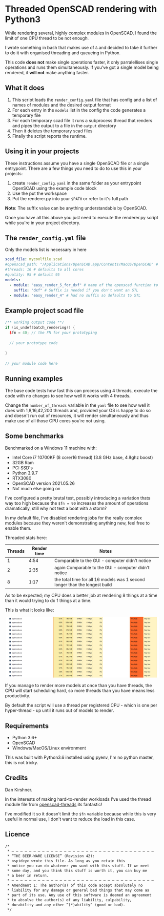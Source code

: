 # Threaded OpenSCAD rendering with Python3

While rendering several, highly complex modules in OpenSCAD, I found the limit of one CPU thread to be not enough.

I wrote something in bash that makes use of ```&``` and decided to take it further to do it with organised threading and queueing in Python.

This code __does not__ make single operations faster, it only parralellises single operations and runs them simultaneously. If you've got a single model being rendered, it __will not__ make anything faster.

## What it does

1. This script loads the `render_config.yaml` file that has config and a list of names of modules and the desired output format
2. For each entry in the `models` list in the config the code generates a temporary file
3. For each temporary scad file it runs a subprocess thread that renders and pipes the output to a file in the `output` directory
4. Then it deletes the temporary scad files
5. Finally the script reports the runtime.

## Using it in your projects

These instructions assume you have a single OpenSCAD file or a single entrypoint. There are a few things you need to do to use this in your projects:

1. create `render_config.yaml` in the same folder as your entrypoint OpenSCAD using the example code block
2. Use the put the workspace
3. Put the renderer.py into your `$PATH` or refer to it's full path

__Note:__ The suffix value can be anything understandable by OpenSCAD.

Once you have all this above you just need to execute the renderer.py script while you're in your project directory.

## The `render_config.yml` file

Only the models list is necessary in here

```YAML
scad_file: mycoolfile.scad
#openscad_path: "/Applications/OpenSCAD.app/Contents/MacOS/OpenSCAD" # optional on mac/windows
#threads: 16 # defaults to all cores
#quality: 95 # default 95
models:
  - module: "easy_render_5_for_dxf" # name of the openscad function to run
    suffix: "dxf" # Suffix is needed if you don't want an STL
  - module: "easy_render_4" # had no suffix so defaults to STL
```

## Example project scad file

```c++
/** working output code **/
if (is_undef(batch_rendering)) {
  $fn = 40; // the FN for your prototyping

  // your prototype code

}

// your module code here

```

## Running examples

The base code tests how fast this can process using 4 threads, execute the code with no changes to see how well it works with 4 threads.

Change the ```number_of_threads``` variable in the `yaml` file to see how well it does with 1,8,16,42,200 threads and, provided your OS is happy to do so and doesn't run out of resources, it will render simultaneously and thus make use of all those CPU cores you're not using.

## Some benchmarks

Benchmarked on a Windows 11 machine with:

* Intel Core i7 10700KF (8 core/16 thread) (3.8 GHz base, 4.8ghz boost)
* 32GB Ram
* PCI SSD's
* Python 3.9.7
* RTX3080
* OpenSCAD version 2021.05.26
* Not much else going on

I've configured a pretty brutal test, possibly introducing a variation thats way too high because the ```$fn = 90``` increases the amount of operations dramatically, still why not test a boat with a storm?

In my default file, I've disabled rendering jobs for the really complex modules because they weren't demonstrating anything new, feel free to enable them.

Threaded stats here:

| Threads | Render time | Notes |
| ------- | ----------- | ------ |
| 1 | 4:54 | Comparable to the GUI - computer didn't notice |
| 2 | 2:35 | again Comparable to the GUI - computer didn't notice |
| 8 | 1:17 | the total time for all 16 models was 1 second longer than the longest build  |

As to be expected; my CPU does a better job at rendering 8 things at a time than it would trying to do 1 things at a time. 

This is what it looks like:

![16-threads.png](16-threads.png)

If you manage to render more models at once than you have threads, the CPU will start scheduling hard, so more threads than you have means less productivity.

By default the script will use a thread per registered CPU - which is one per hyper-thread - up until it runs out of models to render. 

## Requirements

* Python 3.6+
* OpenSCAD
* Windows/MacOS/Linux environment

This was built with Python3.6 installed using pyenv, I'm no python master, this is not tricky.

## Credits

Dan Kirshner.

In the interests of making hard-to-render workloads I've used the thread module file from [openscad-threads](http://dkprojects.net/openscad-threads/) its fantastic!

I've modified it so it doesn't limit the ```$fn``` variable because while this is very useful in normal use, I don't want to reduce the load in this case.

## Licence

```text
/* 
 * — — — — — — — — — — — — — — — — — — — — — — — — — — — — — — — — — 
 * “THE BEER-WARE LICENSE” (Revision 42):
 * <spidey> wrote this file. As long as you retain this  
 * notice you can do whatever you want with this stuff. If we meet
 * some day, and you think this stuff is worth it, you can buy me
 * a beer in return.
 * — — — — — — — — — — — — — — — — — — — — — — — — — — — — — — — — — 
 * Amendment 1: The author(s) of this code accept absolutely no 
 * liability for any damage or general bad things that may come as 
 * part of its use. Any use of this software is deemed an agreement 
 * to absolve the author(s) of any liability, culpability, 
 * durability and any other “(*)ability” (good or bad).
 */
 ```